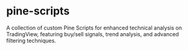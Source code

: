 # pine-scripts
A collection of custom Pine Scripts for enhanced technical analysis on TradingView, featuring buy/sell signals, trend analysis, and advanced filtering techniques.
